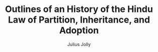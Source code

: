 ---
title: "Outlines of an History of the Hindu Law of Partition, Inheritance, and Adoption"
author: ["Julius Jolly"]
year: 1885
language: ["English", "Sanskrit"]
genre: ["Legal Literature", "Indian History", "Philosophy"]
description: "Julius Jolly's comprehensive examination of Hindu family law based on original Sanskrit treatises. Delivered as the Tagore Professor of Law in Calcutta (1882-1883), this scholarly work systematically analyzes partition, inheritance, and adoption laws that governed Hindu society for centuries."
collections: ['spiritual-texts']
sources:
  - name: "Internet Archive"
    url: "https://archive.org/details/outlinesofhistor00jolluoft"
    type: "other"
  - name: "Heidelberg Digital Library"
    url: "https://digi.ub.uni-heidelberg.de/diglit/jolly1885"
    type: "other"
references:
  - name: "Wikipedia: Julius Jolly (Indologist)"
    url: "https://en.wikipedia.org/wiki/Julius_Jolly_(Indologist)"
    type: "wikipedia"
  - name: "Open Library: Outlines of an History"
    url: "https://openlibrary.org/search?q=Outlines+of+an+History+of+the+Julius+Jolly"
    type: "other"
featured: false
publishDate: 2025-10-30
tags: ['classical-literature', 'historical-texts', 'philosophy']
---